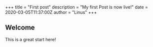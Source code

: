 +++
title = "First post"
description = "My first Post is now live!"
date = 2020-03-05T11:37:00Z
author = "Linus"
+++

## Welcome
This is a great start here!